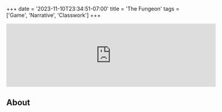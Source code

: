 +++
date = '2023-11-10T23:34:51-07:00'
title = 'The Fungeon'
tags = ['Game', 'Narrative', 'Classwork']
+++

<iframe frameborder="0" src="https://itch.io/embed/2360434" width="552" height="167"><a href="https://datame.itch.io/the-fungeon">The Fungeon by Datame</a></iframe>

## About

